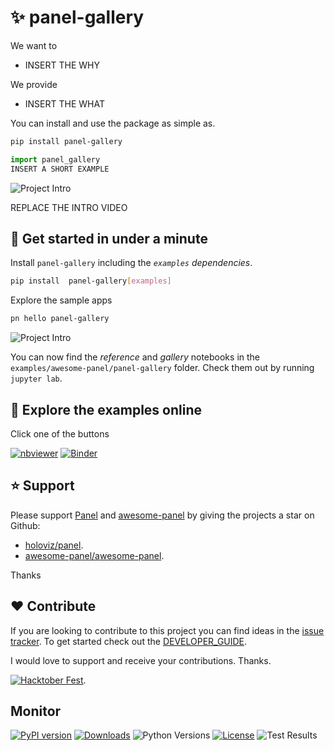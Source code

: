 # ✨ panel-gallery

We want to

- INSERT THE WHY

We provide

- INSERT THE WHAT

You can install and use the package as simple as.

```bash
pip install panel-gallery
```

```python
import panel_gallery
INSERT A SHORT EXAMPLE
```

![Project Intro](assets/videos/project-intro.gif)

REPLACE THE INTRO VIDEO

## 🚀 Get started in under a minute

Install `panel-gallery` including the *`examples` dependencies*.

```bash
pip install  panel-gallery[examples]
```

Explore the sample apps

```bash
pn hello panel-gallery
```

![Project Intro](https://raw.githubusercontent.com/awesome-panel/panel-gallery/main/assets/videos/pn-hello-panel-gallery.gif)

You can now find the *reference* and *gallery* notebooks in the `examples/awesome-panel/panel-gallery` folder. Check them out by running `jupyter lab`.

## 📒 Explore the examples online

Click one of the buttons

[![nbviewer](https://raw.githubusercontent.com/jupyter/design/master/logos/Badges/nbviewer_badge.svg)](https://nbviewer.org/github/awesome-panel/panel-gallery/tree/main/examples/)
[![Binder](https://mybinder.org/badge_logo.svg)](https://mybinder.org/v2/gh/awesome-panel/panel-gallery/HEAD)

## ⭐ Support

Please support [Panel](https://panel.holoviz.org) and
[awesome-panel](https://awesome-panel.org) by giving the projects a star on Github:

- [holoviz/panel](https://github.com/holoviz/panel).
- [awesome-panel/awesome-panel](https://github.com/awesome-panel/awesome-panel).

Thanks

## ❤️ Contribute

If you are looking to contribute to this project you can find ideas in the [issue tracker](https://github.com/awesome-panel/panel-gallery/issues). To get started check out the [DEVELOPER_GUIDE](DEVELOPER_GUIDE.md).

I would love to support and receive your contributions. Thanks.

[![Hacktober Fest](https://github.blog/wp-content/uploads/2022/10/hacktoberfestbanner.jpeg?fit=1200%2C630)](https://github.com/awesome-panel/panel-gallery/issues).

## Monitor

[![PyPI version](https://badge.fury.io/py/panel-gallery.svg)](https://pypi.org/project/panel-gallery/)
[![Downloads](https://pepy.tech/badge/panel-gallery/month)](https://pepy.tech/project/panel-gallery)
![Python Versions](https://img.shields.io/badge/python-3.7%20%7C%203.8%20%7C%203.9%20%7C%203.10-blue)
[![License](https://img.shields.io/badge/License-MIT%202.0-blue.svg)](https://opensource.org/licenses/MIT)
![Test Results](https://github.com/awesome-panel/panel-gallery/actions/workflows/tests.yaml/badge.svg?branch=main)
